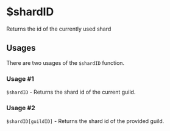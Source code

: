 # $shardID

Returns the id of the currently used shard


## Usages

There are two usages of  the ` $shardID ` function.

### Usage #1

` $shardID ` - Returns the shard id of the current guild.

### Usage #2

` $shardID[guildID] ` - Returns the shard id of the provided guild.




